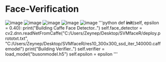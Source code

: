 # Face-Verification
![image](https://user-images.githubusercontent.com/86806643/194709809-2561f686-9f04-4ac1-b569-6d26fbbb5280.png)
![image](https://user-images.githubusercontent.com/86806643/194709978-db7795fc-6143-4928-a511-6572959094d3.png)
![image](https://user-images.githubusercontent.com/86806643/194709994-527228ef-5e02-4c33-9524-222d0768551a.png)
![image](https://user-images.githubusercontent.com/86806643/194710029-6ec67914-5918-4414-84f0-14077ca60891.png)
![image](https://user-images.githubusercontent.com/86806643/194710141-b99d004d-89d5-4e8e-9c3e-bd1878d531b0.png)
'''python
   def __init__(self, epsilon = 0.40): 
        print("Building Caffe Face Detector..") 
        self.face_detector = cv2.dnn.readNetFromCaffe("C:/Users/Zeynep/Desktop/SVMfaceR/deploy.prototxt.txt", "C:/Users/Zeynep/Desktop/SVMfaceR/res10_300x300_ssd_iter_140000.caffemodel") 
        print("Building Verifier..") 
        self.verifier = load_model("busonmodel.h5") 
        self.epsilon = epsilon
'''



